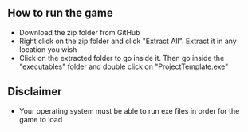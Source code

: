 ## How to run the game
- Download the zip folder from GitHub
- Right click on the zip folder and click "Extract All". Extract it in any location you wish
- Click on the extracted folder to go inside it. Then go inside the "executables" folder and double click on "ProjectTemplate.exe"

## Disclaimer
- Your operating system must be able to run exe files in order for the game to load